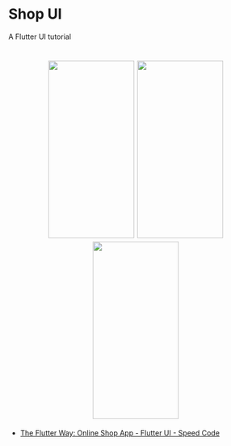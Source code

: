# Shop UI

A Flutter UI tutorial 
<h1 align="center">

<img src="https://user-images.githubusercontent.com/68037905/226148073-663e52ec-aca4-45eb-98d5-e10f0d7c9b45.png" width="170" height="350"/>
<img src="https://user-images.githubusercontent.com/68037905/226148200-91b972b4-ea7d-4bad-b703-28a49b17b24f.gif" width="170" height="350"/>
<img src="https://user-images.githubusercontent.com/68037905/226148074-ac043d5d-d1d1-4953-ba25-de7894bbcc6e.png" width="170" height="350"/>

</h1>





- [The Flutter Way: Online Shop App - Flutter UI - Speed Code](https://www.youtube.com/watch?v=XBKzpTz65Io)
